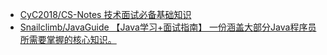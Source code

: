 * [CyC2018/CS-Notes  技术面试必备基础知识](https://github.com/CyC2018/CS-Notes)
* [Snailclimb/JavaGuide 【Java学习+面试指南】 一份涵盖大部分Java程序员所需要掌握的核心知识。](https://github.com/Snailclimb/JavaGuide)